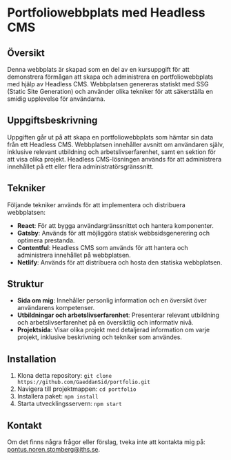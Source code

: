# Portfoliowebbplats med Headless CMS

## Översikt

Denna webbplats är skapad som en del av en kursuppgift för att demonstrera förmågan att skapa och administrera en portfoliowebbplats med hjälp av Headless CMS. Webbplatsen genereras statiskt med SSG (Static Site Generation) och använder olika tekniker för att säkerställa en smidig upplevelse för användarna.

## Uppgiftsbeskrivning

Uppgiften går ut på att skapa en portfoliowebbplats som hämtar sin data från ett Headless CMS. Webbplatsen innehåller avsnitt om användaren själv, inklusive relevant utbildning och arbetslivserfarenhet, samt en sektion för att visa olika projekt. Headless CMS-lösningen används för att administrera innehållet på ett eller flera administratörsgränssnitt.

## Tekniker

Följande tekniker används för att implementera och distribuera webbplatsen:

- **React**: För att bygga användargränssnittet och hantera komponenter.
- **Gatsby**: Används för att möjliggöra statisk webbsidsgenerering och optimera prestanda.
- **Contentful**: Headless CMS som används för att hantera och administrera innehållet på webbplatsen.
- **Netlify**: Används för att distribuera och hosta den statiska webbplatsen.

## Struktur

- **Sida om mig**: Innehåller personlig information och en översikt över användarens kompetenser.
- **Utbildningar och arbetslivserfarenhet**: Presenterar relevant utbildning och arbetslivserfarenhet på en översiktlig och informativ nivå.
- **Projektsida**: Visar olika projekt med detaljerad information om varje projekt, inklusive beskrivning och tekniker som användes.

## Installation

1. Klona detta repository: `git clone https://github.com/GaeddanSid/portfolio.git`
2. Navigera till projektmappen: `cd portfolio`
3. Installera paket: `npm install`
4. Starta utvecklingsservern: `npm start`

## Kontakt

Om det finns några frågor eller förslag, tveka inte att kontakta mig på: pontus.noren.stomberg@iths.se.

